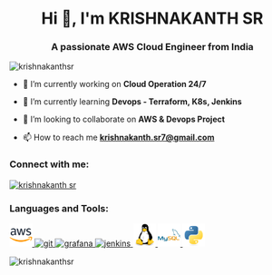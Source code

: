 <h1 align="center">Hi 👋, I'm KRISHNAKANTH SR</h1>
<h3 align="center">A passionate AWS Cloud Engineer from India</h3>

<p align="left"> <img src="https://komarev.com/ghpvc/?username=krishnakanthsr&label=Profile%20views&color=0e75b6&style=flat" alt="krishnakanthsr" /> </p>

- 🔭 I’m currently working on **Cloud Operation 24/7**

- 🌱 I’m currently learning **Devops - Terraform, K8s, Jenkins**

- 👯 I’m looking to collaborate on **AWS & Devops Project**

- 📫 How to reach me **krishnakanth.sr7@gmail.com**

<h3 align="left">Connect with me:</h3>
<p align="left">
<a href="https://linkedin.com/in/krishnakanth sr" target="blank"><img align="center" src="https://raw.githubusercontent.com/rahuldkjain/github-profile-readme-generator/master/src/images/icons/Social/linked-in-alt.svg" alt="krishnakanth sr" height="30" width="40" /></a>
</p>

<h3 align="left">Languages and Tools:</h3>
<p align="left"> <a href="https://aws.amazon.com" target="_blank" rel="noreferrer"> <img src="https://raw.githubusercontent.com/devicons/devicon/master/icons/amazonwebservices/amazonwebservices-original-wordmark.svg" alt="aws" width="40" height="40"/> </a> <a href="https://git-scm.com/" target="_blank" rel="noreferrer"> <img src="https://www.vectorlogo.zone/logos/git-scm/git-scm-icon.svg" alt="git" width="40" height="40"/> </a> <a href="https://grafana.com" target="_blank" rel="noreferrer"> <img src="https://www.vectorlogo.zone/logos/grafana/grafana-icon.svg" alt="grafana" width="40" height="40"/> </a> <a href="https://www.jenkins.io" target="_blank" rel="noreferrer"> <img src="https://www.vectorlogo.zone/logos/jenkins/jenkins-icon.svg" alt="jenkins" width="40" height="40"/> </a> <a href="https://www.linux.org/" target="_blank" rel="noreferrer"> <img src="https://raw.githubusercontent.com/devicons/devicon/master/icons/linux/linux-original.svg" alt="linux" width="40" height="40"/> </a> <a href="https://www.mysql.com/" target="_blank" rel="noreferrer"> <img src="https://raw.githubusercontent.com/devicons/devicon/master/icons/mysql/mysql-original-wordmark.svg" alt="mysql" width="40" height="40"/> </a> <a href="https://www.python.org" target="_blank" rel="noreferrer"> <img src="https://raw.githubusercontent.com/devicons/devicon/master/icons/python/python-original.svg" alt="python" width="40" height="40"/> </a> </p>

<p><img align="center" src="https://github-readme-stats.vercel.app/api/top-langs?username=krishnakanthsr&show_icons=true&locale=en&layout=compact" alt="krishnakanthsr" /></p>
